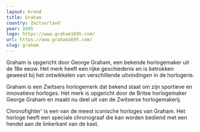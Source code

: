```yaml
---
layout: brand
title: Graham
country: Zwitserland
year: 1695
logo: https://www.graham1695.com/
url: https://www.graham1695.com/
slug: graham
---
```

Graham is opgericht door George Graham, een bekende horlogemaker uit de 18e eeuw. Het merk heeft een rijke geschiedenis en is betrokken geweest bij het ontwikkelen van verschillende uitvindingen in de horlogerie.

Graham is een Zwitsers horlogemerk dat bekend staat om zijn sportieve en innovatieve horloges. Het merk is opgericht door de Britse horlogemaker George Graham en maakt nu deel uit van de Zwitserse horlogemakerij.

Chronofighter' is een van de meest iconische horloges van Graham. Het horloge heeft een speciale chronograaf die kan worden bediend met een hendel aan de linkerkant van de kast.


